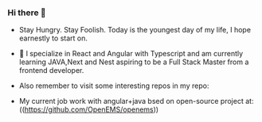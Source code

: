 ### Hi there 👋
-  Stay Hungry. Stay Foolish. Today is the youngest day of my life, I hope earnestly to start on.
- 🌱 I specialize in React and Angular with Typescript  and am currently learning JAVA,Next and Nest aspiring to be a Full Stack Master from a frontend developer.

- Also remember to visit some interesting repos in my repo:
- My current job  work with angular+java bsed on open-source project at: ((https://github.com/OpenEMS/openems))

